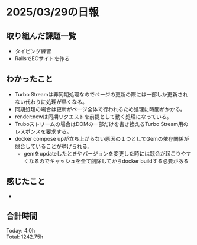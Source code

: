 # 2025/03/29の日報
## 取り組んだ課題一覧
* タイピング練習
*  RailsでECサイトを作る
## わかったこと
* Turbo Streamは非同期処理なのでページの更新の際には一部しか更新されない代わりに処理が早くなる。
* 同期処理の場合は更新がページ全体で行われるため処理に時間がかかる。
* render:newは同期リクエストを前提として動く処理になっている。
* Truboストリームの場合はDOMの一部だけを書き換えるTurbo Stream用のレスポンスを要求する。
* docker compose upが立ち上がらない原因の１つとしてGemの依存関係が競合していることが挙げられる。
  *  gemをupdateしたときやバージョンを変更した時には競合が起こりやすくなるのでキャッシュを全て削除してからdocker buildする必要がある  
## 感じたこと
* 
##  合計時間 
Today: 4.0h<br>
Total: 1242.75h
